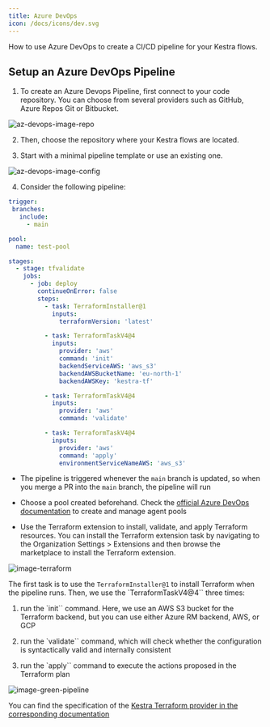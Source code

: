 ```yaml
---
title: Azure DevOps
icon: /docs/icons/dev.svg
---
```


How to use Azure DevOps to create a CI/CD pipeline for your Kestra flows.

## Setup an Azure DevOps Pipeline

1. To create an Azure Devops Pipeline, first connect to your code repository. You can choose from several providers such as GitHub, Azure Repos Git or Bitbucket.

![az-devops-image-repo](../../../developer-guide/ci-cd/az-devops-image-repo.png)


2. Then, choose the repository where your Kestra flows are located.


3. Start with a minimal pipeline template or use an existing one.

![az-devops-image-config](../../../developer-guide/ci-cd/az-devops-image-config.png)


4. Consider the following pipeline:

```yaml
trigger:
 branches:
   include:
     - main

pool:
  name: test-pool

stages:
  - stage: tfvalidate
    jobs:
      - job: deploy
        continueOnError: false
        steps:
          - task: TerraformInstaller@1
            inputs:
              terraformVersion: 'latest'

          - task: TerraformTaskV4@4
            inputs:
              provider: 'aws'
              command: 'init'
              backendServiceAWS: 'aws_s3'
              backendAWSBucketName: 'eu-north-1'
              backendAWSKey: 'kestra-tf'

          - task: TerraformTaskV4@4
            inputs:
              provider: 'aws'
              command: 'validate'

          - task: TerraformTaskV4@4
            inputs:
              provider: 'aws'
              command: 'apply'
              environmentServiceNameAWS: 'aws_s3'
```

- The pipeline is triggered whenever the `main` branch is updated, so when you merge a PR into the `main` branch, the pipeline will run

- Choose a pool created beforehand. Check the [official Azure DevOps documentation](https://learn.microsoft.com/en-us/azure/devops/pipelines/agents/pools-queues?view=azure-devops&tabs=yaml,browser) to create and manage agent pools

- Use the Terraform extension to install, validate, and apply Terraform resources. You can install the Terraform extension task by navigating to the Organization Settings > Extensions and then browse the marketplace to install the Terraform extension.

![image-terraform](../../../developer-guide/ci-cd/az-devops-image-terraform.png)

The first task is to use the `TerraformInstaller@1` to install Terraform when the pipeline runs. Then, we use the `TerraformTaskV4@4`` three times:

1. run the `init`` command. Here, we use an AWS S3 bucket for the Terraform backend, but you can use either Azure RM backend, AWS, or GCP

2. run the `validate`` command, which will check whether the configuration is syntactically valid and internally consistent

3. run the `apply`` command to execute the actions proposed in the Terraform plan


![image-green-pipeline](../../../developer-guide/ci-cd/az-devops-image-green-pipleine.png)

You can find the specification of the [Kestra Terraform provider in the corresponding documentation](../../13.terraform/index.md)